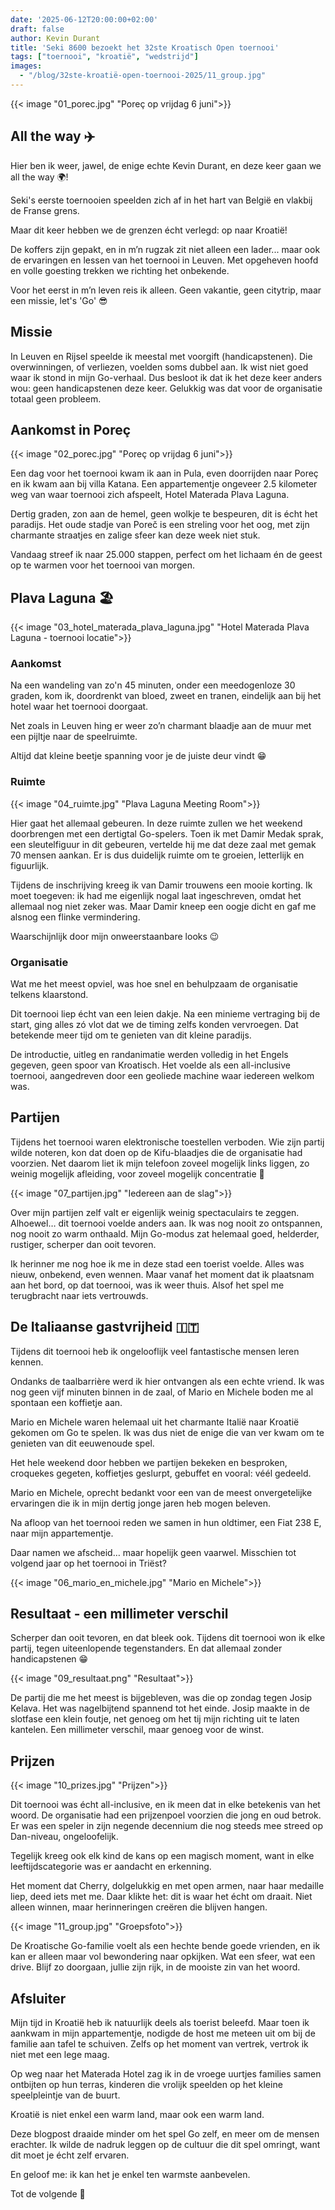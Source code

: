 ```yaml
---
date: '2025-06-12T20:00:00+02:00'
draft: false
author: Kevin Durant
title: 'Seki 8600 bezoekt het 32ste Kroatisch Open toernooi'
tags: ["toernooi", "kroatië", "wedstrijd"]
images:
  - "/blog/32ste-kroatië-open-toernooi-2025/11_group.jpg"
---
```


{{< image "01_porec.jpg" "Poreç op vrijdag 6 juni">}}

## All the way ✈️
Hier ben ik weer, jawel, de enige echte Kevin Durant, en deze keer gaan we all the way 🌍! 

Seki's eerste toernooien speelden zich af in het hart van België en vlakbij de Franse grens. 

Maar dit keer hebben we de grenzen écht verlegd: op naar Kroatië!

De koffers zijn gepakt, en in m’n rugzak zit niet alleen een lader... maar ook de ervaringen en lessen van het toernooi in Leuven. Met opgeheven hoofd en volle goesting trekken we richting het onbekende.

Voor het eerst in m’n leven reis ik alleen. Geen vakantie, geen citytrip, maar een missie, let's 'Go' 😎

## Missie
In Leuven en Rijsel speelde ik meestal met voorgift (handicapstenen). Die overwinningen, of verliezen, voelden soms dubbel aan. Ik wist niet goed waar ik stond in mijn Go-verhaal. Dus besloot ik dat ik het deze keer anders wou: geen handicapstenen deze keer. Gelukkig was dat voor de organisatie totaal geen probleem.

## Aankomst in Poreç

{{< image "02_porec.jpg" "Poreç op vrijdag 6 juni">}}

Een dag voor het toernooi kwam ik aan in Pula, even doorrijden naar Poreç en ik kwam aan bij villa Katana. Een appartementje ongeveer 2.5 kilometer weg van waar toernooi zich afspeelt, Hotel Materada Plava Laguna.

Dertig graden, zon aan de hemel, geen wolkje te bespeuren, dit is écht het paradijs. Het oude stadje van Poreč is een streling voor het oog, met zijn charmante straatjes en zalige sfeer kan deze week niet stuk. 

Vandaag streef ik naar 25.000 stappen, perfect om het lichaam én de geest op te warmen voor het toernooi van morgen.

## Plava Laguna 🏖️
{{< image "03_hotel_materada_plava_laguna.jpg" "Hotel Materada Plava Laguna - toernooi locatie">}}

### Aankomst
Na een wandeling van zo'n 45 minuten, onder een meedogenloze 30 graden, kom ik, doordrenkt van bloed, zweet en tranen, eindelijk aan bij het hotel waar het toernooi doorgaat. 

Net zoals in Leuven hing er weer zo’n charmant blaadje aan de muur met een pijltje naar de speelruimte. 

Altijd dat kleine beetje spanning voor je de juiste deur vindt 😁

### Ruimte
{{< image "04_ruimte.jpg" "Plava Laguna Meeting Room">}}

Hier gaat het allemaal gebeuren. In deze ruimte zullen we het weekend doorbrengen met een dertigtal Go-spelers. Toen ik met Damir Medak sprak, een sleutelfiguur in dit gebeuren, vertelde hij me dat deze zaal met gemak 70 mensen aankan. Er is dus duidelijk ruimte om te groeien, letterlijk en figuurlijk. 

Tijdens de inschrijving kreeg ik van Damir trouwens een mooie korting. Ik moet toegeven: ik had me eigenlijk nogal laat ingeschreven, omdat het allemaal nog niet zeker was. Maar Damir kneep een oogje dicht en gaf me alsnog een flinke vermindering. 

Waarschijnlijk door mijn onweerstaanbare looks 😉

### Organisatie
Wat me het meest opviel, was hoe snel en behulpzaam de organisatie telkens klaarstond. 

Dit toernooi liep écht van een leien dakje. Na een minieme vertraging bij de start, ging alles zó vlot dat we de timing zelfs konden vervroegen. Dat betekende meer tijd om te genieten van dit kleine paradijs. 

De introductie, uitleg en randanimatie werden volledig in het Engels gegeven, geen spoor van Kroatisch. Het voelde als een all-inclusive toernooi, aangedreven door een geoliede machine waar iedereen welkom was.

## Partijen

Tijdens het toernooi waren elektronische toestellen verboden. Wie zijn partij wilde noteren, kon dat doen op de Kifu-blaadjes die de organisatie had voorzien. Net daarom liet ik mijn telefoon zoveel mogelijk links liggen, zo weinig mogelijk afleiding, voor zoveel mogelijk concentratie 🧠

{{< image "07_partijen.jpg" "Iedereen aan de slag">}}

Over mijn partijen zelf valt er eigenlijk weinig spectaculairs te zeggen. Alhoewel… dit toernooi voelde anders aan. Ik was nog nooit zo ontspannen, nog nooit zo warm onthaald. Mijn Go-modus zat helemaal goed, helderder, rustiger, scherper dan ooit tevoren.

Ik herinner me nog hoe ik me in deze stad een toerist voelde. Alles was nieuw, onbekend, even wennen. Maar vanaf het moment dat ik plaatsnam aan het bord, op dat toernooi, was ik weer thuis. Alsof het spel me terugbracht naar iets vertrouwds.

## De Italiaanse gastvrijheid 🇮🇹
Tijdens dit toernooi heb ik ongelooflijk veel fantastische mensen leren kennen.

Ondanks de taalbarrière werd ik hier ontvangen als een echte vriend. Ik was nog geen vijf minuten binnen in de zaal, of Mario en Michele boden me al spontaan een koffietje aan.

Mario en Michele waren helemaal uit het charmante Italië naar Kroatië gekomen om Go te spelen. Ik was dus niet de enige die van ver kwam om te genieten van dit eeuwenoude spel. 

Het hele weekend door hebben we partijen bekeken en besproken, croquekes gegeten, koffietjes geslurpt, gebuffet en vooral: véél gedeeld.

Mario en Michele, oprecht bedankt voor een van de meest onvergetelijke ervaringen die ik in mijn dertig jonge jaren heb mogen beleven.

Na afloop van het toernooi reden we samen in hun oldtimer, een Fiat 238 E, naar mijn appartementje. 

Daar namen we afscheid… maar hopelijk geen vaarwel. Misschien tot volgend jaar op het toernooi in Triëst?

{{< image "06_mario_en_michele.jpg" "Mario en Michele">}}


## Resultaat - een millimeter verschil
Scherper dan ooit tevoren, en dat bleek ook. Tijdens dit toernooi won ik elke partij, tegen uiteenlopende tegenstanders. En dat allemaal zonder handicapstenen 😁

{{< image "09_resultaat.png" "Resultaat">}}

De partij die me het meest is bijgebleven, was die op zondag tegen Josip Kelava. Het was nagelbijtend spannend tot het einde. Josip maakte in de slotfase een klein foutje, net genoeg om het tij mijn richting uit te laten kantelen. Een millimeter verschil, maar genoeg voor de winst.

## Prijzen

{{< image "10_prizes.jpg" "Prijzen">}}

Dit toernooi was écht all-inclusive, en ik meen dat in elke betekenis van het woord. De organisatie had een prijzenpoel voorzien die jong en oud betrok. Er was een speler in zijn negende decennium die nog steeds mee streed op Dan-niveau, ongeloofelijk. 

Tegelijk kreeg ook elk kind de kans op een magisch moment, want in elke leeftijdscategorie was er aandacht en erkenning.

Het moment dat Cherry, dolgelukkig en met open armen, naar haar medaille liep, deed iets met me. Daar klikte het: dit is waar het écht om draait. Niet alleen winnen, maar herinneringen creëren die blijven hangen. 

{{< image "11_group.jpg" "Groepsfoto">}}

De Kroatische Go-familie voelt als een hechte bende goede vrienden, en ik kan er alleen maar vol bewondering naar opkijken. Wat een sfeer, wat een drive. Blijf zo doorgaan, jullie zijn rijk, in de mooiste zin van het woord.

## Afsluiter
Mijn tijd in Kroatië heb ik natuurlijk deels als toerist beleefd. Maar toen ik aankwam in mijn appartementje, nodigde de host me meteen uit om bij de familie aan tafel te schuiven. Zelfs op het moment van vertrek, vertrok ik niet met een lege maag.

Op weg naar het Materada Hotel zag ik in de vroege uurtjes families samen ontbijten op hun terras, kinderen die vrolijk speelden op het kleine speelpleintje van de buurt.

Kroatië is niet enkel een warm land, maar ook een warm land.

Deze blogpost draaide minder om het spel Go zelf, en meer om de mensen erachter. Ik wilde de nadruk leggen op de cultuur die dit spel omringt, want dit moet je écht zelf ervaren.

En geloof me: ik kan het je enkel ten warmste aanbevelen.

Tot de volgende 👋